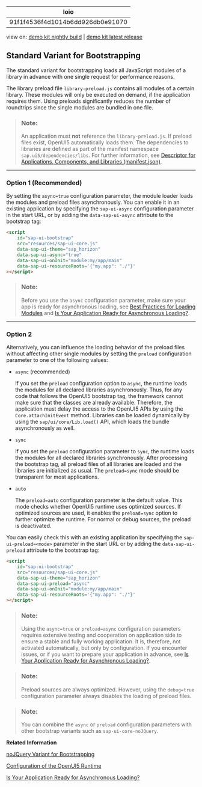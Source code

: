<!-- loio91f1f4536f4d1014b6dd926db0e91070 -->

| loio |
| -----|
| 91f1f4536f4d1014b6dd926db0e91070 |

<div id="loio">

view on: [demo kit nightly build](https://sdk.openui5.org/nightly/#/topic/91f1f4536f4d1014b6dd926db0e91070) | [demo kit latest release](https://sdk.openui5.org/topic/91f1f4536f4d1014b6dd926db0e91070)</div>

## Standard Variant for Bootstrapping

The standard variant for bootstrapping loads all JavaScript modules of a library in advance with one single request for performance reasons.

The library preload file `library-preload.js` contains all modules of a certain library. These modules will only be executed on demand, if the application requires them. Using preloads significantly reduces the number of roundtrips since the single modules are bundled in one file.

> ### Note:  
> An application must **not** reference the `library-preload.js`. If preload files exist, OpenUI5 automatically loads them. The dependencies to libraries are defined as part of the manifest namespace `sap.ui5/dependencies/libs`. For further information, see [Descriptor for Applications, Components, and Libraries \(manifest.json\)](Descriptor_for_Applications_Components_and_Libraries_manifest_json_be0cf40.md).

***

<a name="loio91f1f4536f4d1014b6dd926db0e91070__section_ob3_llh_1gb"/>

### Option 1 \(Recommended\)

By setting the `async=true` configuration parameter, the module loader loads the modules and preload files asynchronously. You can enable it in an existing application by specifying the `sap-ui-async` configuration parameter in the start URL, or by adding the `data-sap-ui-async` attribute to the bootstrap tag:

```html
<script
    id="sap-ui-bootstrap"
    src="resources/sap-ui-core.js"
    data-sap-ui-theme="sap_horizon"
    data-sap-ui-async="true"
    data-sap-ui-onInit="module:my/app/main"
    data-sap-ui-resourceRoots='{"my.app": "./"}'
></script>
```

> ### Note:  
> Before you use the `async` configuration parameter, make sure your app is ready for asynchronous loading, see [Best Practices for Loading Modules](Best_Practices_for_Loading_Modules_00737d6.md) and [Is Your Application Ready for Asynchronous Loading?](Is_Your_Application_Ready_for_Asynchronous_Loading_493a15a.md).

***

<a name="loio91f1f4536f4d1014b6dd926db0e91070__section_ypn_xlh_1gb"/>

### Option 2

Alternatively, you can influence the loading behavior of the preload files without affecting other single modules by setting the `preload` configuration parameter to one of the following values:

-   `async` \(recommended\)

    If you set the `preload` configuration option to `async`, the runtime loads the modules for all declared libraries asynchronously. Thus, for any code that follows the OpenUI5 bootstrap tag, the framework cannot make sure that the classes are already available. Therefore, the application must delay the access to the OpenUI5 APIs by using the `Core.attachInitEvent` method. Libraries can be loaded dynamically by using the `sap/ui/core/Lib.load()` API, which loads the bundle asynchronously as well.

-   `sync`

    If you set the `preload` configuration parameter to `sync`, the runtime loads the modules for all declared libraries synchronously. After processing the bootstrap tag, all preload files of all libraries are loaded and the libraries are initialized as usual. The `preload=sync` mode should be transparent for most applications.

-   `auto`

    The `preload=auto` configuration parameter is the default value. This mode checks whether OpenUI5 runtime uses optimized sources. If optimized sources are used, it enables the `preload=sync` option to further optimize the runtime. For normal or debug sources, the preload is deactivated.


You can easily check this with an existing application by specifying the `sap-ui-preload=<mode>` parameter in the start URL or by adding the `data-sap-ui-preload` attribute to the bootstrap tag:

```html
<script
    id="sap-ui-bootstrap"
    src="resources/sap-ui-core.js"
    data-sap-ui-theme="sap_horizon"
    data-sap-ui-preload="async"
    data-sap-ui-onInit="module:my/app/main"
    data-sap-ui-resourceRoots='{"my.app": "./"}'
></script>
```

> ### Note:  
> Using the `async=true` or `preload=async` configuration parameters requires extensive testing and cooperation on application side to ensure a stable and fully working application. It is, therefore, not activated automatically, but only by configuration. If you encounter issues, or if you want to prepare your application in advance, see [Is Your Application Ready for Asynchronous Loading?](Is_Your_Application_Ready_for_Asynchronous_Loading_493a15a.md).

> ### Note:  
> Preload sources are always optimized. However, using the `debug=true` configuration parameter always disables the loading of preload files.

> ### Note:  
> You can combine the `async` or `preload` configuration parameters with other bootstrap variants such as `sap-ui-core-noJQuery`.

**Related Information**  


[noJQuery Variant for Bootstrapping](noJQuery_Variant_for_Bootstrapping_91f1dd0.md "The noJQuery variant supports bootstrapping for an application that already integrates jQuery or uses a different jQuery version than OpenUI5.")

[Configuration of the OpenUI5 Runtime](Configuration_of_the_OpenUI5_Runtime_91f08de.md "OpenUI5 provides several options for the configuration of the OpenUI5 runtime. The possible ways to provide input for the available configuration options are described in detail.")

[Is Your Application Ready for Asynchronous Loading?](Is_Your_Application_Ready_for_Asynchronous_Loading_493a15a.md "Find a collection of information that helps you to find out if your application is ready for asynchronous loading.")

